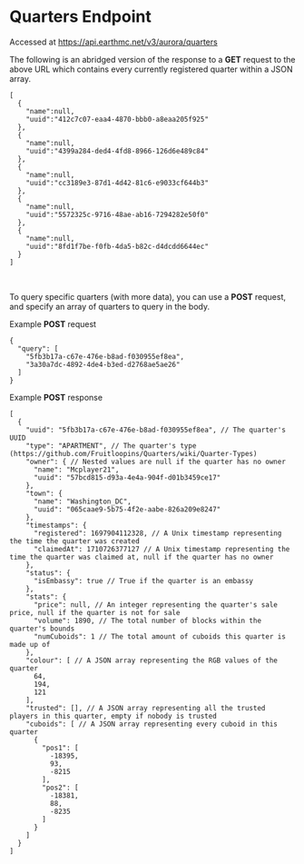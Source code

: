 # Quarters Endpoint
Accessed at https://api.earthmc.net/v3/aurora/quarters

The following is an abridged version of the response to a **GET** request to the above URL which contains every currently registered quarter within a JSON array.
```json5
[
  {
    "name":null,
    "uuid":"412c7c07-eaa4-4870-bbb0-a8eaa205f925"
  },
  {
    "name":null,
    "uuid":"4399a284-ded4-4fd8-8966-126d6e489c84"
  },
  {
    "name":null,
    "uuid":"cc3189e3-87d1-4d42-81c6-e9033cf644b3"
  },
  {
    "name":null,
    "uuid":"5572325c-9716-48ae-ab16-7294282e50f0"
  },
  {
    "name":null,
    "uuid":"8fd1f7be-f0fb-4da5-b82c-d4dcdd6644ec"
  }
]
```
<br>

To query specific quarters (with more data), you can use a **POST** request, and specify an array of quarters to query in the body.

Example **POST** request
```json5
{
  "query": [
    "5fb3b17a-c67e-476e-b8ad-f030955ef8ea",
    "3a30a7dc-4892-4de4-b3ed-d2768ae5ae26"
  ]
}
```

Example **POST** response
```json5
[
  {
    "uuid": "5fb3b17a-c67e-476e-b8ad-f030955ef8ea", // The quarter's UUID
    "type": "APARTMENT", // The quarter's type (https://github.com/Fruitloopins/Quarters/wiki/Quarter-Types)
    "owner": { // Nested values are null if the quarter has no owner
      "name": "Mcplayer21",
      "uuid": "57bcd815-d93a-4e4a-904f-d01b3459ce17"
    },
    "town": {
      "name": "Washington_DC",
      "uuid": "065caae9-5b75-4f2e-aabe-826a209e8247"
    },
    "timestamps": {
      "registered": 1697904112328, // A Unix timestamp representing the time the quarter was created
      "claimedAt": 1710726377127 // A Unix timestamp representing the time the quarter was claimed at, null if the quarter has no owner
    },
    "status": {
      "isEmbassy": true // True if the quarter is an embassy
    },
    "stats": {
      "price": null, // An integer representing the quarter's sale price, null if the quarter is not for sale
      "volume": 1890, // The total number of blocks within the quarter's bounds
      "numCuboids": 1 // The total amount of cuboids this quarter is made up of
    },
    "colour": [ // A JSON array representing the RGB values of the quarter
      64,
      194,
      121
    ],
    "trusted": [], // A JSON array representing all the trusted players in this quarter, empty if nobody is trusted
    "cuboids": [ // A JSON array representing every cuboid in this quarter
      {
        "pos1": [
          -18395,
          93,
          -8215
        ],
        "pos2": [
          -18381,
          88,
          -8235
        ]
      }
    ]
  }
]
```
